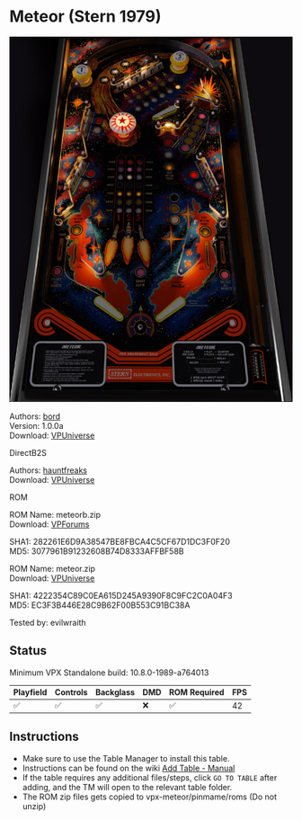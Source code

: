 # Meteor (Stern 1979)

![Table Preview](../../images/vpx-meteor.jpg)

Authors: [bord](https://vpuniverse.com/profile/9265-bord/)  
Version: 1.0.0a  
Download: [VPUniverse](https://vpuniverse.com/files/file/8519-meteor-stern-1979-sk-5/)

DirectB2S

Authors: [hauntfreaks](https://vpuniverse.com/profile/5216-hauntfreaks/)  
Download: [VPUniverse](https://vpuniverse.com/files/file/14461-meteor-stern-1979-b2s/)

ROM

ROM Name: meteorb.zip  
Download: [VPForums](https://www.vpforums.org/index.php?app=downloads&showfile=738)  

SHA1: 282261E6D9A38547BE8FBCA4C5CF67D1DC3F0F20  
MD5:  3077961B91232608B74D8333AFFBF58B

ROM Name: meteor.zip  
Download: [VPUniverse](https://vpuniverse.com/files/file/1340-meteorzip/)  

SHA1: 4222354C89C0EA615D245A9390F8C9FC2C0A04F3  
MD5: EC3F3B446E28C9B62F00B553C91BC38A

Tested by: evilwraith

## Status 

Minimum VPX Standalone build: 10.8.0-1989-a764013

| Playfield | Controls | Backglass | DMD | ROM Required | FPS | 
|-----------|----------|-----------|-----|--------------|-----|
| :white_check_mark: | :white_check_mark: | :white_check_mark: | :x: | :white_check_mark: | 42 |

## Instructions

- Make sure to use the Table Manager to install this table.
- Instructions can be found on the wiki [Add Table - Manual](https://github.com/LegendsUnchained/vpx-standalone-alp4k/wiki/%5B04%5D-%F0%9F%A7%A1-TM-%E2%80%90-Other-Features#add-table---manual)
- If the table requires any additional files/steps, click `GO TO TABLE` after adding, and the TM will open to the relevant table folder.
- The ROM zip files gets copied to vpx-meteor/pinmame/roms (Do not unzip)


